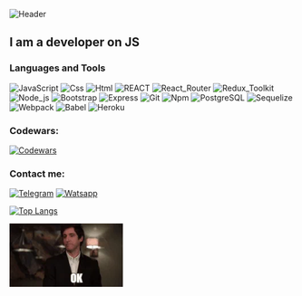 ![Header](https://github.com/Edgar-Golosnoi/Edgar-golosnoi/blob/main/assets/header.gif)

## I am a developer on JS

### Languages and Tools

![JavaScript](https://img.shields.io/badge/-JavaScript-090909?style=for-the-badge&logo=JavaScript&logoColor=E9D54D)
![Css](https://img.shields.io/badge/-Css-090909?style=for-the-badge&logo=Css&logoColor=#0077BF)
![Html](https://img.shields.io/badge/-Html-090909?style=for-the-badge&logo=Html&logoColor=#FA5240)
![REACT](https://img.shields.io/badge/-REACT-090909?style=for-the-badge&logo=REACT&logoColor=#F7F7F7)
![React_Router](https://img.shields.io/badge/-ReactRouter-090909?style=for-the-badge&logo=ReactRouter&logoColor=#FF004F)
![Redux_Toolkit](https://img.shields.io/badge/-ReduxToolkit-090909?style=for-the-badge&logo=ReduxToolkit&logoColor=#7649BB)
![Node_js](https://img.shields.io/badge/-NodeJs-090909?style=for-the-badge&logo=NodeJs&logoColor=#6FA561)
![Bootstrap](https://img.shields.io/badge/-Bootstrap-090909?style=for-the-badge&logo=Bootstrap&logoColor=#61237E)
![Express](https://img.shields.io/badge/-Express-090909?style=for-the-badge&logo=Express&logoColor=#0077BF)
![Git](https://img.shields.io/badge/-Git-090909?style=for-the-badge&logo=Git&logoColor=#FF1A2D)
![Npm](https://img.shields.io/badge/-Npm-090909?style=for-the-badge&logo=Npm&logoColor=#E60033)
![PostgreSQL](https://img.shields.io/badge/-PostgreSQL-090909?style=for-the-badge&logo=PostgreSQL&logoColor=#116493)
![Sequelize](https://img.shields.io/badge/-Sequelize-090909?style=for-the-badge&logo=Sequelize&logoColor=#00A7E9)
![Webpack](https://img.shields.io/badge/-Webpack-090909?style=for-the-badge&logo=Webpack&logoColor=#0071C2)
![Babel](https://img.shields.io/badge/-Babel-090909?style=for-the-badge&logo=Babel&logoColor=#F4DD33)
![Heroku](https://img.shields.io/badge/-Heroku-090909?style=for-the-badge&logo=Heroku&logoColor=#5F0099)

### Codewars:
[![Codewars](https://img.shields.io/badge/-Codewars-090909?style=for-the-badge&logo=Codewars&logoColor=#C7081C)](https://www.codewars.com/users/Edgar-Golosnoi/badges/large)

### Contact me:
[![Telegram](https://img.shields.io/badge/-Telegram-090909?style=for-the-badge&logo=Telegram&logoColor=#1F9BDA)](https://t.me/c/1743856807/2)
[![Watsapp](https://img.shields.io/badge/-Watsapp-090909?style=for-the-badge&logo=Watsapp&logoColor=#00E349)](https://api.whatsapp.com/send/?phone=79636326720&text&type=phone_number&app_absent=0)


[![Top Langs](https://github-readme-stats.vercel.app/api/top-langs/?username=anuraghazra&layout=compact)](https://github.com/anuraghazra/github-readme-stats)

![Footer](https://github.com/Edgar-Golosnoi/Edgar-golosnoi/blob/main/assets/1.webp)
